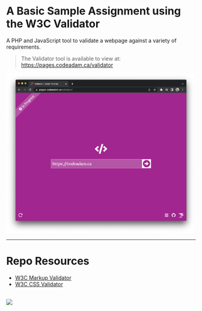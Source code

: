# A Basic Sample Assignment using the W3C Validator

A PHP and JavaScript tool to validate a webpage against a variety of requirements. 

> The Validator tool is available to view at:  
> https://pages.codeadam.ca/validator

![Validator](_readme/screenshot-validator.png)

***

# Repo Resources

* [W3C Markup Validator](https://validator.w3.org/)
* [W3C CSS Validator](https://jigsaw.w3.org/css-validator/)

<br>
<a href="https://codeadam.ca">
<img src="https://cdn.codeadam.ca/images@1.0.0/codeadam-logo-coloured-horizontal.png" width="200">
</a>

